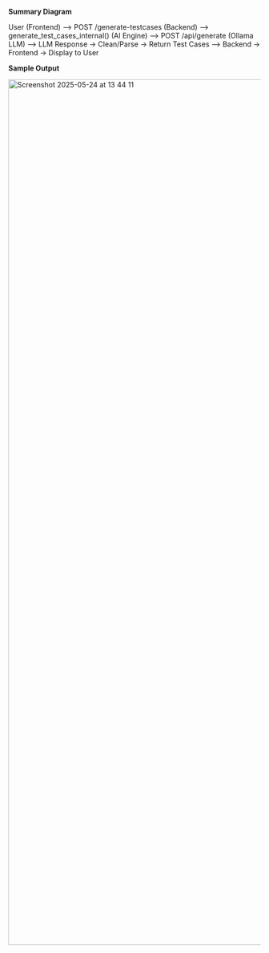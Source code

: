 
**Summary Diagram**

User (Frontend) -->  POST /generate-testcases  (Backend) -->  generate_test_cases_internal() (AI Engine) -->  POST /api/generate (Ollama LLM) -->  LLM Response → Clean/Parse → Return Test Cases --> Backend → Frontend → Display to User

**Sample Output**

<img width="1728" alt="Screenshot 2025-05-24 at 13 44 11" src="https://github.com/user-attachments/assets/edf7cbe2-13ba-46e7-99df-2c552ccd8264" />

